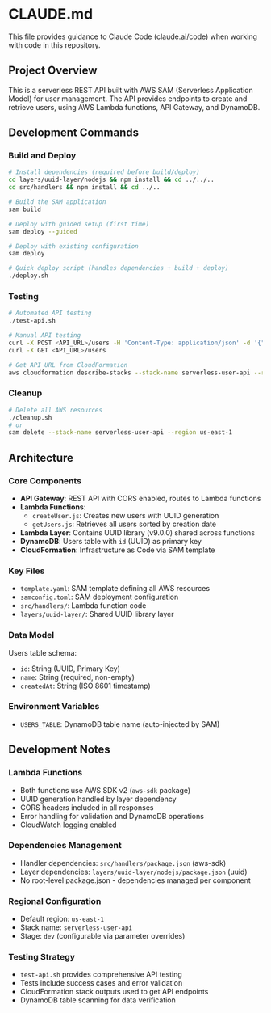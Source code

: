 # CLAUDE.md

This file provides guidance to Claude Code (claude.ai/code) when working with code in this repository.

## Project Overview

This is a serverless REST API built with AWS SAM (Serverless Application Model) for user management. The API provides endpoints to create and retrieve users, using AWS Lambda functions, API Gateway, and DynamoDB.

## Development Commands

### Build and Deploy
```bash
# Install dependencies (required before build/deploy)
cd layers/uuid-layer/nodejs && npm install && cd ../../..
cd src/handlers && npm install && cd ../..

# Build the SAM application
sam build

# Deploy with guided setup (first time)
sam deploy --guided

# Deploy with existing configuration
sam deploy

# Quick deploy script (handles dependencies + build + deploy)
./deploy.sh
```

### Testing
```bash
# Automated API testing
./test-api.sh

# Manual API testing
curl -X POST <API_URL>/users -H 'Content-Type: application/json' -d '{"name":"John Doe"}'
curl -X GET <API_URL>/users

# Get API URL from CloudFormation
aws cloudformation describe-stacks --stack-name serverless-user-api --region us-east-1 --query 'Stacks[0].Outputs[?OutputKey==`UserApi`].OutputValue' --output text
```

### Cleanup
```bash
# Delete all AWS resources
./cleanup.sh
# or
sam delete --stack-name serverless-user-api --region us-east-1
```

## Architecture

### Core Components
- **API Gateway**: REST API with CORS enabled, routes to Lambda functions
- **Lambda Functions**: 
  - `createUser.js`: Creates new users with UUID generation
  - `getUsers.js`: Retrieves all users sorted by creation date
- **Lambda Layer**: Contains UUID library (v9.0.0) shared across functions
- **DynamoDB**: Users table with `id` (UUID) as primary key
- **CloudFormation**: Infrastructure as Code via SAM template

### Key Files
- `template.yaml`: SAM template defining all AWS resources
- `samconfig.toml`: SAM deployment configuration
- `src/handlers/`: Lambda function code
- `layers/uuid-layer/`: Shared UUID library layer

### Data Model
Users table schema:
- `id`: String (UUID, Primary Key)
- `name`: String (required, non-empty)
- `createdAt`: String (ISO 8601 timestamp)

### Environment Variables
- `USERS_TABLE`: DynamoDB table name (auto-injected by SAM)

## Development Notes

### Lambda Functions
- Both functions use AWS SDK v2 (`aws-sdk` package)
- UUID generation handled by layer dependency
- CORS headers included in all responses
- Error handling for validation and DynamoDB operations
- CloudWatch logging enabled

### Dependencies Management
- Handler dependencies: `src/handlers/package.json` (aws-sdk)
- Layer dependencies: `layers/uuid-layer/nodejs/package.json` (uuid)
- No root-level package.json - dependencies managed per component

### Regional Configuration
- Default region: `us-east-1`
- Stack name: `serverless-user-api`
- Stage: `dev` (configurable via parameter overrides)

### Testing Strategy
- `test-api.sh` provides comprehensive API testing
- Tests include success cases and error validation
- CloudFormation stack outputs used to get API endpoints
- DynamoDB table scanning for data verification
